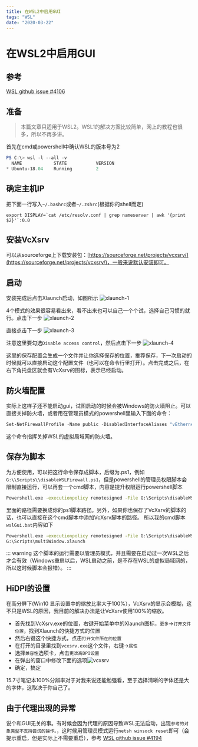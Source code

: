 ```yaml
---
title: 在WSL2中启用GUI
tags: "WSL"
date: "2020-03-22"
---
```


# 在WSL2中启用GUI

## 参考

[WSL github issue #4106](https://github.com/microsoft/WSL/issues/4106)

## 准备
> 本篇文章只适用于WSL2。WSL1的解决方案比较简单，网上的教程也很多，所以不再多讲。

首先在cmd或powershell中确认WSL的版本号为2

```powershell
PS C:\> wsl -l --all -v
  NAME            STATE           VERSION
* Ubuntu-18.04    Running         2
```

## 确定主机IP

把下面一行写入`~/.bashrc`或者`~/.zshrc`(根据你的shell而定)

```shell
export DISPLAY=`cat /etc/resolv.conf | grep nameserver | awk '{print $2}'`:0.0
```

## 安装VcXsrv

可以从sourceforge上下载安装包：[https://sourceforge.net/projects/vcxsrv/](https://sourceforge.net/projects/vcxsrv/)，一般来说默认安装即可。

## 启动

安装完成后点击Xlaunch启动，如图所示 
![xlaunch-1](./xlaunch1.png)

4个模式的效果很容易看出来，看不出来也可以自己一个个试，选择自己习惯的就行。点击下一步
![xlaunch-2](./xlaunch2.png)

直接点击下一步
![xlaunch-3](./xlaunch3.png)

注意这里要勾选`Disable access control`，然后点击下一步
![xlaunch-4](./xlaunch4.png)

这里的保存配置会生成一个文件并让你选择保存的位置，推荐保存，下一次启动的时候就可以直接启动这个配置文件（也可以在命令行里打开）。点击完成之后，在右下角托盘区就会有VcXsrv的图标，表示已经启动。

## 防火墙配置

实际上这样子还不能启动gui，试图启动的时候会被Windows的防火墙阻止。可以直接关掉防火墙，或者用在管理员模式的powershell里输入下面的命令：
```powershell
Set-NetFirewallProfile -Name public -DisabledInterfaceAliases "vEthernet (WSL)" 
```
这个命令指挥关掉WSL的虚拟局域网的防火墙。

## 保存为脚本

为方便使用，可以把这行命令保存成脚本，后缀为.ps1，例如`G:\\Scripts\\disableWSLFirewall.ps1`，但是powershell的管理员权限脚本会限制直接运行，可以再套一个cmd脚本，内容是提升权限运行powershell脚本
```cmd
Powershell.exe -executionpolicy remotesigned -File G:\Scripts\disableWSLFirewall.ps1
```
里面的路径需要换成你的ps1脚本路径。另外，如果你也保存了VcXsrv的脚本的话，也可以直接在这个cmd脚本中添加VcXsrv脚本的路径。
所以我的cmd脚本`wslGui.bat`内容如下
```cmd
Powershell.exe -executionpolicy remotesigned -File G:\Scripts\disableWSLFirewall.ps1
G:\Scripts\multiWindow.xlaunch
```

::: warning
这个脚本的运行需要以管理员模式，并且需要在启动过一次WSL之后才会有效（Windows重启以后，WSL启动之前，是不存在WSL的虚拟局域网的，所以这时候脚本会报错）。
:::

## HiDPI的设置

在高分屏下(Win10 显示设置中的缩放比率大于100%），VcXsrv的显示会模糊，这不只是WSL的原因，我目前的解决办法是让VcXsrv使用100%的缩放。
- 首先找到VcXsrv.exe的位置，右键开始菜单中的Xlaunch图标，`更多`->`打开文件位置`，找到Xlaunch的快捷方式的位置
- 然后右键这个快捷方式，点击`打开文件所在的位置`
- 在打开的目录里找到`vcxsrv.exe`这个文件，右键->`属性`
- 选择`兼容性`选项卡，点击`更改高DPI设置`
- 在弹出的窗口中修改下面的选项![vcxsrv](./vcxsrv.png)
- 确定，搞定

15.7寸笔记本100%分辨率对于对我来说还能勉强看，至于选择清晰的字体还是大的字体，这取决于你自己了。

## 由于代理出现的异常

说个和GUI无关的事。有时候会因为代理的原因导致WSL无法启动，出现`参考的对象类型不支持尝试的操作。`，这时候用管理员模式运行`netsh winsock reset`即可（会提示重启，但是实际上不需要重启），参考 [WSL github issue #4194](https://github.com/microsoft/WSL/issues/4194)

